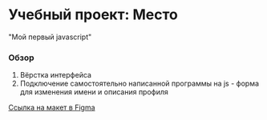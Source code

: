 # Учебный проект: Место
"Мой первый javascript"

### Обзор

1. Вёрстка интерфейса
2. Подключение самостоятельно написанной программы на js - форма для изменения имени и описания профиля

[Ссылка на макет в Figma](https://www.figma.com/file/2cn9N9jSkmxD84oJik7xL7/JavaScript.-Sprint-4?node-id=0%3A1)